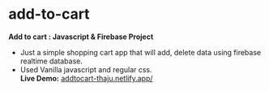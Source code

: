 # add-to-cart
**Add to cart : Javascript & Firebase Project** <br/>
 - Just a simple shopping cart app that will add, delete data using firebase realtime database. <br/>
 - Used Vanilla javascript and regular css. <br/>
**Live Demo:** [addtocart-thaju.netlify.app/](https://addtocart-thaju.netlify.app/)
